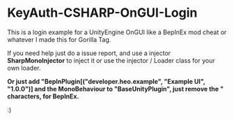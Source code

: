 # KeyAuth-CSHARP-OnGUI-Login


This is a login example for a UnityEngine OnGUI like a BepInEx mod cheat or whatever I made this for Gorilla Tag.

If you need help just do a issue report, and use a injector **SharpMonoInjector** to inject it or use the injector / Loader class for your own loader.

**Or just add "BepInPlugin[("developer.heo.example", "Example UI", "1.0.0")] and the MonoBehaviour to "BaseUnityPlugin", just remove the " characters, for BepInEx.**

:)



